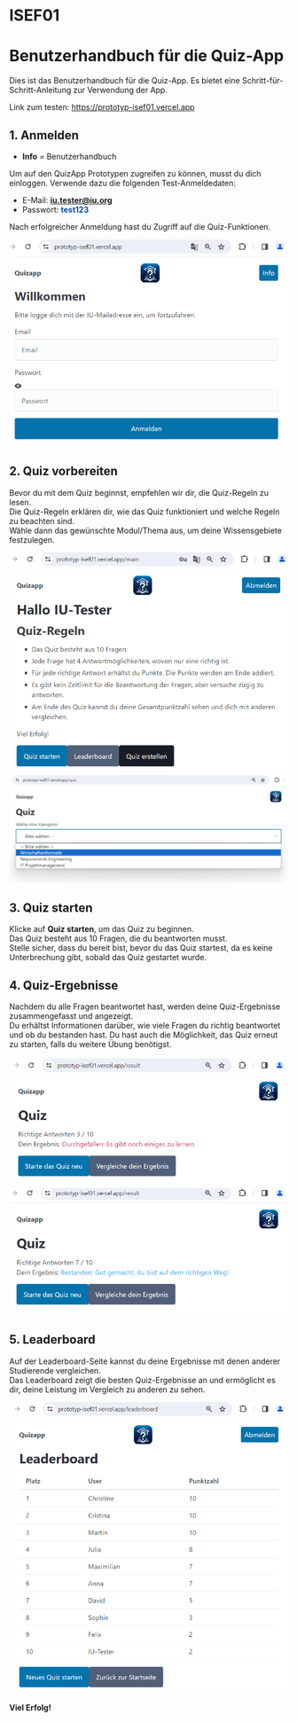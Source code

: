 # ISEF01
# Benutzerhandbuch für die Quiz-App

Dies ist das Benutzerhandbuch für die Quiz-App. Es bietet eine Schritt-für-Schritt-Anleitung zur Verwendung der App.

Link zum testen: https://prototyp-isef01.vercel.app

## 1. Anmelden
- <strong >Info</strong> = Benutzerhandbuch
  
Um auf den QuizApp Prototypen zugreifen zu können, musst du dich einloggen. Verwende dazu die folgenden Test-Anmeldedaten:

- E-Mail: <strong style="color:#004eb5">iu.tester@iu.org</strong>
- Passwort: <strong style="color:#004eb5">test123</strong>

Nach erfolgreicher Anmeldung hast du Zugriff auf die Quiz-Funktionen.

![QuizApp login](client/public/quiz_anmelden.png)

## 2. Quiz vorbereiten
Bevor du mit dem Quiz beginnst, empfehlen wir dir, die Quiz-Regeln zu lesen. <br/>
Die Quiz-Regeln erklären dir, wie das Quiz funktioniert und welche Regeln zu beachten sind. <br/>
Wähle dann das gewünschte Modul/Thema aus, um deine Wissensgebiete festzulegen.

![Quiz vorbereiten](client/public/quiz_user-regeln.png)
![Quiz starten](client/public/quiz_module.png)

## 3. Quiz starten

Klicke auf <strong>Quiz starten</strong>, um das Quiz zu beginnen.<br/>
Das Quiz besteht aus 10 Fragen, die du beantworten musst.<br/>
Stelle sicher, dass du bereit bist, bevor du das Quiz startest, da es keine Unterbrechung gibt, sobald das Quiz gestartet wurde.

## 4. Quiz-Ergebnisse

Nachdem du alle Fragen beantwortet hast, werden deine Quiz-Ergebnisse zusammengefasst und angezeigt.<br/>
Du erhältst Informationen darüber, wie viele Fragen du richtig beantwortet und ob du bestanden hast.
Du hast auch die Möglichkeit, das Quiz erneut zu starten, falls du weitere Übung benötigst.

![Quiz-Ergebnisse](client/public/quiz_ergebnis_nichtBestanden.png)
![Quiz-Ergebnisse](client/public/quiz_ergebnis_Bestanden.png)

## 5. Leaderboard

Auf der Leaderboard-Seite kannst du deine Ergebnisse mit denen anderer Studierende vergleichen.<br/>
Das Leaderboard zeigt die besten Quiz-Ergebnisse an und ermöglicht es dir, deine Leistung im Vergleich zu anderen zu sehen.<br/>

![Leaderboard](client/public/quiz_leaderboard.png)

<strong>Viel Erfolg!</strong>
